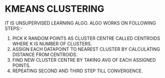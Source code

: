 # KMEANS CLUSTERING
IT IS UNSUPERVISED LEARNING ALGO.
ALGO WORKS ON FOLLOWING STEPS:-
1. PICK K RANDOM POINTS AS CLUSTER CENTRE CALLED CENTROIDS WHERE K IS NUMBER OF CLUSTERS.
2. ASSIGN EACH DATAPOINT TO NEAREST CLUSTER BY CALCULATING DISTANCE FROM CENTROIDS.
3. FIND NEW CLUSTER CENTRE BY TAKING AVG OF EACH ASSIGNED POINTS.
4. REPEATING SECOND AND THIRD STEP TILL CONVERGENCE.
